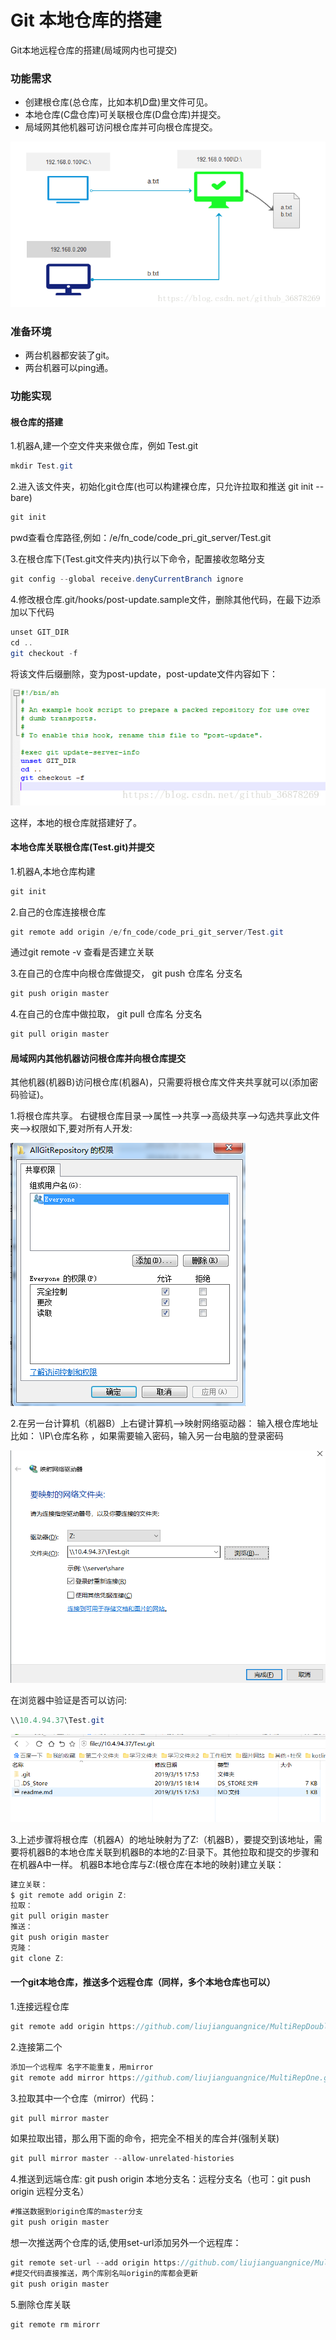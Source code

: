 # Git 本地仓库的搭建

Git本地远程仓库的搭建(局域网内也可提交)

### 功能需求
* 创建根仓库(总仓库，比如本机D盘)里文件可见。
* 本地仓库(C盘仓库)可关联根仓库(D盘仓库)并提交。
* 局域网其他机器可访问根仓库并可向根仓库提交。
<img src="images/share_01.png">

### 准备环境
* 两台机器都安装了git。
* 两台机器可以ping通。

### 功能实现
#### 根仓库的搭建
1.机器A,建一个空文件夹来做仓库，例如 Test.git

```java
mkdir Test.git
```
2.进入该文件夹，初始化git仓库(也可以构建裸仓库，只允许拉取和推送 git init --bare)
```java
git init
```
pwd查看仓库路径,例如：/e/fn_code/code_pri_git_server/Test.git

3.在根仓库下(Test.git文件夹内)执行以下命令，配置接收忽略分支
```java
git config --global receive.denyCurrentBranch ignore
```
4.修改根仓库.git/hooks/post-update.sample文件，删除其他代码，在最下边添加以下代码
```java
unset GIT_DIR
cd ..
git checkout -f
```

将该文件后缀删除，变为post-update，post-update文件内容如下：

<img src="images/git_set.png">


这样，本地的根仓库就搭建好了。

#### 本地仓库关联根仓库(Test.git)并提交

1.机器A,本地仓库构建
```java
git init
```
2.自己的仓库连接根仓库
```java
git remote add origin /e/fn_code/code_pri_git_server/Test.git
```
通过git remote -v 查看是否建立关联

3.在自己的仓库中向根仓库做提交， git push 仓库名 分支名
```java
git push origin master
```
4.在自己的仓库中做拉取， git pull 仓库名 分支名
```java
git pull origin master
```

#### 局域网内其他机器访问根仓库并向根仓库提交
其他机器(机器B)访问根仓库(机器A)，只需要将根仓库文件夹共享就可以(添加密码验证)。

1.将根仓库共享。
右键根仓库目录—>属性—>共享—>高级共享—->勾选共享此文件夹—->权限如下,要对所有人开发:

<img src="images/git_02.png">

2.在另一台计算机（机器B）上右键计算机—>映射网络驱动器：
输入根仓库地址比如： \\IP\仓库名称  ，如果需要输入密码，输入另一台电脑的登录密码

<img src="images/git_05.png">


在浏览器中验证是否可以访问:
```Java
\\10.4.94.37\Test.git
```
<img src="images/git_04.png">

3.上述步骤将根仓库（机器A）的地址映射为了Z:（机器B），要提交到该地址，需要将机器B的本地仓库关联到机器B的本地的Z:目录下。其他拉取和提交的步骤和在机器A中一样。
机器B本地仓库与Z:(根仓库在本地的映射)建立关联：
```Java
建立关联：
$ git remote add origin Z:
拉取：
git pull origin master
推送：
git push origin master
克隆：
git clone Z:
```

#### 一个git本地仓库，推送多个远程仓库（同样，多个本地仓库也可以）
1.连接远程仓库
```Java
git remote add origin https://github.com/liujianguangnice/MultiRepDouble.git
```
2.连接第二个
```Java
添加一个远程库 名字不能重复，用mirror
git remote add mirror https://github.com/liujianguangnice/MultiRepOne.git
```
3.拉取其中一个仓库（mirror）代码：
```Java
git pull mirror master
```
如果拉取出错，那么用下面的命令，把完全不相关的库合并(强制关联)
```Java
git pull mirror master --allow-unrelated-histories
```

4.推送到远端仓库:
git push origin   本地分支名：远程分支名（也可：git push origin    远程分支名）
```Java
#推送数据到origin仓库的master分支
git push origin master
```

想一次推送两个仓库的话,使用set-url添加另外一个远程库：
```Java
git remote set-url --add origin https://github.com/liujianguangnice/MultiRepOne.git
#提交代码直接推送，两个库别名叫origin的库都会更新
git push origin master
```
5.删除仓库关联
```Java
git remote rm mirorr
```